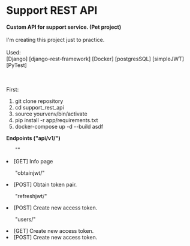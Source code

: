 # Support REST API
<b> Custom API for support service. (Pet project) </b>
<br><br>
I'm creating this project just to practice.
<br>
<br>
Used:
<br>
[Django]  [django-rest-framework]  [Docker]  [postgresSQL]  [simpleJWT] [PyTest]

<br><br>
First:
1. git clone repository
2. cd support_rest_api
3. source yourvenv/bin/activate
4. pip install -r app/requirements.txt
5. docker-compose up -d --build
asdf
  
<b>Endpoints ("api/v1/")</b> <br>
    <ul>""</ul>
        <li>[GET] Info page</li>
    <ul>"obtainjwt/"</ul>
        <li>[POST] Obtain token pair.</li>
    <ul>"refreshjwt/"</ul>
        <li>[POST] Create new access token.</li>
    <ul>"users/"</ul>
        <li>[GET] Create new access token.</li>
        <li>[POST] Create new access token.</li>
